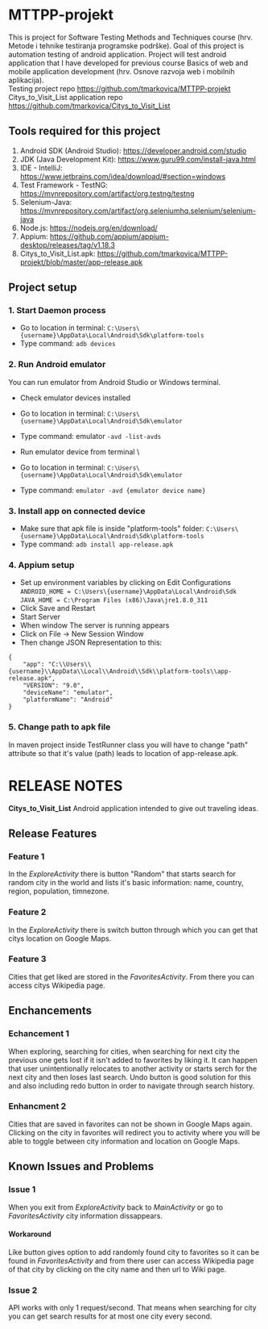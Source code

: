 # MTTPP-projekt

This is project for Software Testing Methods and Techniques course (hrv. Metode i tehnike testiranja programske podrške). Goal of this project is automation testing of android application. Project will test android application that I have developed for previous course Basics of web and mobile application development (hrv. Osnove razvoja web i mobilnih aplikacija). \
Testing project repo https://github.com/tmarkovica/MTTPP-projekt \
Citys_to_Visit_List application repo https://github.com/tmarkovica/Citys_to_Visit_List

## Tools required for this project

1. Android SDK (Android Studio): https://developer.android.com/studio
2. JDK (Java Development Kit): https://www.guru99.com/install-java.html
3. IDE - IntelliJ: https://www.jetbrains.com/idea/download/#section=windows
4. Test Framework - TestNG: https://mvnrepository.com/artifact/org.testng/testng
5. Selenium-Java: https://mvnrepository.com/artifact/org.seleniumhq.selenium/selenium-java
6. Node.js: https://nodejs.org/en/download/
7. Appium: https://github.com/appium/appium-desktop/releases/tag/v1.18.3
8. Citys_to_Visit_List.apk: https://github.com/tmarkovica/MTTPP-projekt/blob/master/app-release.apk


## Project setup

### 1. Start Daemon process
- Go to location in terminal: `C:\Users\{username}\AppData\Local\Android\Sdk\platform-tools`
- Type command: `adb devices`

### 2. Run Android emulator
You can run emulator from Android Studio or Windows terminal.

- Check emulator devices installed
- Go to location in terminal: `C:\Users\{username}\AppData\Local\Android\Sdk\emulator`
- Type command: emulator `-avd -list-avds`

- Run emulator device from terminal \
- Go to location in terminal: `C:\Users\{username}\AppData\Local\Android\Sdk\emulator`
- Type command: `emulator -avd {emulator device name}`

### 3. Install app on connected device
- Make sure that apk file is inside "platform-tools" folder: `C:\Users\{username}\AppData\Local\Android\Sdk\platform-tools`
- Type command: `adb install app-release.apk`

### 4. Appium setup
- Set up environment variables by clicking on Edit Configurations
`ANDROID_HOME = C:\Users\{username}\AppData\Local\Android\Sdk`
`JAVA_HOME = C:\Program Files (x86)\Java\jre1.8.0_311`
- Click Save and Restart
- Start Server
- When window The server is running appears
- Click on File -> New Session Window
- Then change JSON Representation to this:
```
{
    "app": "C:\\Users\\{username}\\AppData\\Local\\Android\\Sdk\\platform-tools\\app-release.apk",
    "VERSION": "9.0",
    "deviceName": "emulator",
    "platformName": "Android"
}
```

### 5. Change path to apk file
In maven project inside TestRunner class you will have to change "path" attribute so that it's value (path) leads to location of app-release.apk.


# RELEASE NOTES
__Citys_to_Visit_List__
Android application intended to give out traveling ideas.

## Release Features
### Feature 1
In the *ExploreActivity* there is button "Random" that starts search for random city in the world and lists it's basic information: name, country, region, population, timnezone.

### Feature 2
In the *ExploreActivity* there is switch button through which you can get that citys location on Google Maps.

### Feature 3
Cities that get liked are stored in the *FavoritesActivity*. From there you can access citys Wikipedia page.


## Enchancements
### Echancement 1
When exploring, searching for cities, when searching for next city the previous one gets lost if it isn't added to favorites by liking it. It can happen that user unintentionally relocates to another activity or starts serch for the next city and then loses last search. Undo button is good solution for this and also including redo button in order to navigate through search history.

### Enhancment 2
Cities that are saved in favorites can not be shown in Google Maps again. Clicking on the city in favorites will redirect you to activity where you will be able to toggle between city information and location on Google Maps.

## Known Issues and Problems
### Issue 1
When you exit from *ExploreActivity* back to *MainActivity* or go to *FavoritesActivity* city information dissappears.
#### Workaround
Like button gives option to add randomly found city to favorites so it can be found in *FavoritesActivity* and from there user can access Wikipedia page of that city by clicking on the city name and then url to Wiki page.

### Issue 2
API works with only 1 request/second. That means when searching for city you can get search results for at most one city every second.